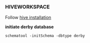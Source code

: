 ### HIVEWORKSPACE

Follow [hive installation](https://github.com/Nir0303/BigDataWorkspace/edit/master/HiveWorkspace/hiveinstallation.md)

**initiate derby database** 

`schematool -initSchema -dbtype derby`
